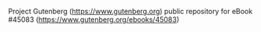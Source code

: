 Project Gutenberg (https://www.gutenberg.org) public repository for eBook #45083 (https://www.gutenberg.org/ebooks/45083)
